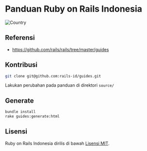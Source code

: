 # Panduan Ruby on Rails Indonesia

![Country](https://img.shields.io/badge/country-indonesia-blue.svg)

## Referensi
- https://github.com/rails/rails/tree/master/guides

## Kontribusi

```bash
git clone git@github.com:rails-id/guides.git
```

Lakukan perubahan pada panduan di direktori `source/`

## Generate
```bash
bundle install
rake guides:generate:html
```

## Lisensi

Ruby on Rails Indonesia dirilis di bawah [Lisensi MIT](https://opensource.org/licenses/MIT).
